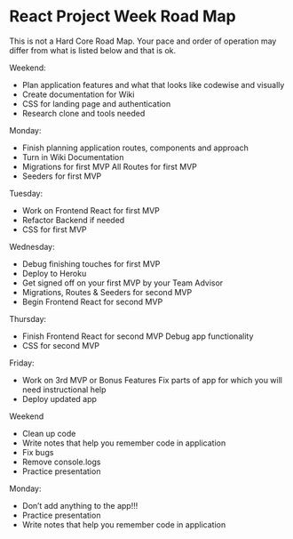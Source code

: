 # React Project Week Road Map

This is not a Hard Core Road Map. Your pace and order of operation may differ from what is listed below and that is ok.

Weekend:

- Plan application features and what that looks like codewise and visually
- Create documentation for Wiki
- CSS for landing page and authentication
- Research clone and tools needed

Monday:

- Finish planning application routes, components and approach
- Turn in Wiki Documentation
- Migrations for first MVP
  All Routes for first MVP
- Seeders for first MVP

Tuesday:

- Work on Frontend React for first MVP
- Refactor Backend if needed
- CSS for first MVP

Wednesday:

- Debug finishing touches for first MVP
- Deploy to Heroku
- Get signed off on your first MVP by your Team Advisor
- Migrations, Routes & Seeders for second MVP
- Begin Frontend React for second MVP

Thursday:

- Finish Frontend React for second MVP
  Debug app functionality
- CSS for second MVP

Friday:

- Work on 3rd MVP or Bonus Features
  Fix parts of app for which you will need instructional help
- Deploy updated app

Weekend

- Clean up code
- Write notes that help you remember code in application
- Fix bugs
- Remove console.logs
- Practice presentation

Monday:

- Don’t add anything to the app!!!
- Practice presentation
- Write notes that help you remember code in application
